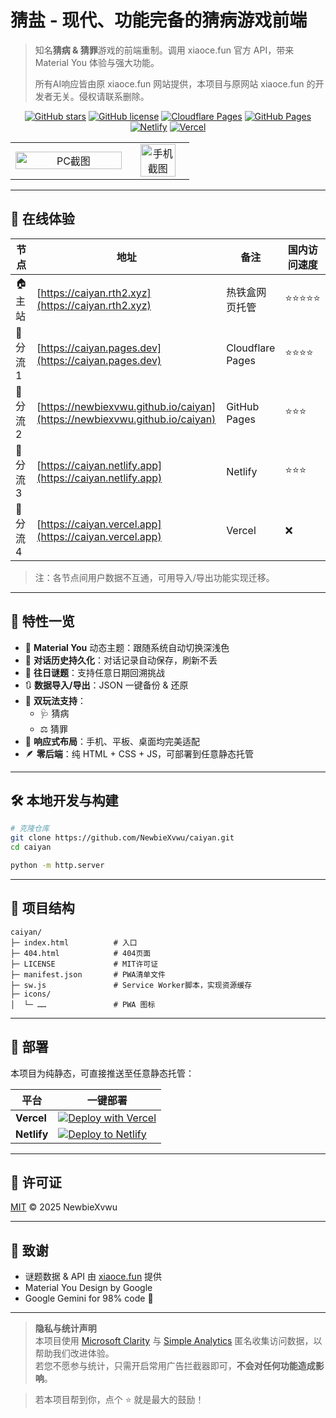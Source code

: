 # 猜盐 - 现代、功能完备的猜病游戏前端
> 知名**猜病 & 猜罪**游戏的前端重制。调用 xiaoce.fun 官方 API，带来 Material You 体验与强大功能。
> 
> 所有AI响应皆由原 xiaoce.fun 网站提供，本项目与原网站 xiaoce.fun 的开发者无关。侵权请联系删除。

<div align="center">

[![GitHub stars](https://img.shields.io/github/stars/NewbieXvwu/caiyan?style=flat&logo=github&color=FFD60A)](https://github.com/NewbieXvwu/caiyan)
[![GitHub license](https://img.shields.io/github/license/NewbieXvwu/caiyan?style=flat&color=00D1FF)](./LICENSE)
[![Cloudflare Pages](https://img.shields.io/website?url=https%3A%2F%2Fcaiyan.pages.dev&label=CF%20Pages&style=flat&logo=cloudflarepages&logoColor=f38020&color=f38020)](https://caiyan.pages.dev)
[![GitHub Pages](https://img.shields.io/website?url=https%3A%2F%2Fnewbiexvwu.github.io%2Fcaiyan&label=GitHub%20Pages&logo=github)](https://newbiexvwu.github.io/caiyan)
[![Netlify](https://api.netlify.com/api/v1/badges/b7246c76-e1f6-42f7-a388-191f2c2a154c/deploy-status)](https://caiyan.netlify.app)
[![Vercel](https://img.shields.io/website?url=https%3A%2F%2Fcaiyan.vercel.app&logo=vercel&label=Vercel&color=00E5A8)](https://caiyan.vercel.app)

</div>

<table align="center">
  <tr>
    <td align="center" width="65%">
      <picture>
        <source media="(prefers-color-scheme: dark)" srcset="https://youke1.picui.cn/s1/2025/07/17/6877cf4e64673.png" style="width:100%;">
        <img alt="PC截图" src="https://youke1.picui.cn/s1/2025/07/17/6877ced43b650.png" style="width:100%;">
      </picture>
    </td>
    <td align="center" width="35%">
      <picture>
        <source media="(prefers-color-scheme: dark)" srcset="https://youke1.picui.cn/s1/2025/07/17/6877d1f80019a.png" style="width:82%;">
        <img alt="手机截图" src="https://youke1.picui.cn/s1/2025/07/17/6877d1f871e23.png" style="width:82%;">
      </picture>
    </td>
  </tr>
</table>


---

## 🧭 在线体验  
| 节点 | 地址 | 备注 | 国内访问速度 |
|---|---|---|---|
| 🏠 主站 | [https://caiyan.rth2.xyz](https://caiyan.rth2.xyz) | 热铁盒网页托管 | ⭐⭐⭐⭐⭐ |
| 🔀 分流 1 | [https://caiyan.pages.dev](https://caiyan.pages.dev) | Cloudflare Pages | ⭐⭐⭐⭐ |
| 🔀 分流 2 | [https://newbiexvwu.github.io/caiyan](https://newbiexvwu.github.io/caiyan) | GitHub Pages | ⭐⭐⭐ |
| 🔀 分流 3 | [https://caiyan.netlify.app](https://caiyan.netlify.app) | Netlify | ⭐⭐⭐ |
| 🔀 分流 4 | [https://caiyan.vercel.app](https://caiyan.vercel.app) | Vercel | ❌ |

> 注：各节点间用户数据不互通，可用导入/导出功能实现迁移。

---

## 🚀 特性一览
- 🎨 **Material You** 动态主题：跟随系统自动切换深浅色  
- 💾 **对话历史持久化**：对话记录自动保存，刷新不丢  
- 📅 **往日谜题**：支持任意日期回溯挑战  
- 🔃 **数据导入/导出**：JSON 一键备份 & 还原  
- 🧩 **双玩法支持**：  
  - 🩺 猜病 
  - ⚖️ 猜罪
- 📱 **响应式布局**：手机、平板、桌面均完美适配  
- 🪶 **零后端**：纯 HTML + CSS + JS，可部署到任意静态托管  

---

## 🛠️ 本地开发与构建
```bash
# 克隆仓库
git clone https://github.com/NewbieXvwu/caiyan.git
cd caiyan

python -m http.server
```

---

## 📂 项目结构
```
caiyan/
├─ index.html          # 入口
├─ 404.html            # 404页面
├─ LICENSE             # MIT许可证
├─ manifest.json       # PWA清单文件
├─ sw.js               # Service Worker脚本，实现资源缓存
├─ icons/
│  └─ ……               # PWA 图标
```

---

## 🚢 部署
本项目为纯静态，可直接推送至任意静态托管：

| 平台 | 一键部署 |
|---|---|
| **Vercel** | [![Deploy with Vercel](https://vercel.com/button)](https://vercel.com/import/project?template=https://github.com/NewbieXvwu/caiyan) |
| **Netlify** | [![Deploy to Netlify](https://www.netlify.com/img/deploy/button.svg)](https://app.netlify.com/start/deploy?repository=https://github.com/NewbieXvwu/caiyan) |

---

## 📄 许可证
[MIT](./LICENSE) © 2025 NewbieXvwu

---

## 🙏 致谢
- 谜题数据 & API 由 [xiaoce.fun](https://xiaoce.fun) 提供  
- Material You Design by Google  
- Google Gemini for 98% code 🤣

---

> **隐私与统计声明**  
> 本项目使用 [Microsoft Clarity](https://clarity.microsoft.com) 与 [Simple Analytics](https://simpleanalytics.com) 匿名收集访问数据，以帮助我们改进体验。  
> 若您不愿参与统计，只需开启常用广告拦截器即可，**不会对任何功能造成影响**。

> 若本项目帮到你，点个 ⭐ 就是最大的鼓励！
